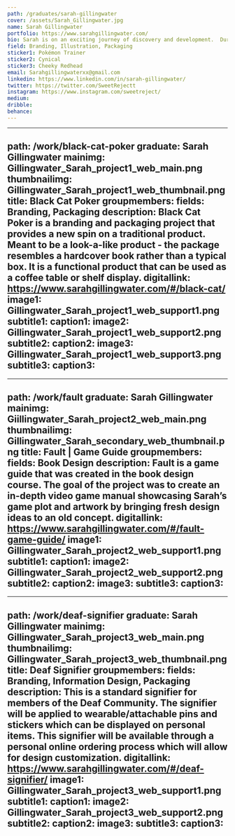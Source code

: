 ```yaml
---
path: /graduates/sarah-gillingwater
cover: /assets/Sarah_Gillingwater.jpg
name: Sarah Gillingwater
portfolio: https://www.sarahgillingwater.com/
bio: Sarah is on an exciting journey of discovery and development.  During the past four years, she has built a strong foundation for her future as a graphic designer.  She has taken an interest in branding and packaging and would like to combine these disciplines with her interest in the video game and cosmetic industry. She can’t wait for her future to begin!
field: Branding, Illustration, Packaging
sticker1: Pokémon Trainer
sticker2: Cynical
sticker3: Cheeky Redhead
email: Sarahgillingwaterxx@gmail.com
linkedin: https://www.linkedin.com/in/sarah-gillingwater/
twitter: https://twitter.com/SweetRejectt
instagram: https://www.instagram.com/sweetreject/
medium:
dribble:
behance:
---
```


---
path: /work/black-cat-poker
graduate: Sarah Gillingwater
mainimg: Gillingwater_Sarah_project1_web_main.png
thumbnailimg: Gillingwater_Sarah_project1_web_thumbnail.png
title: Black Cat Poker
groupmembers:
fields: Branding, Packaging
description: Black Cat Poker is a branding and packaging project that provides a new spin on a traditional product. Meant to be a look-a-like product - the package resembles a hardcover book rather than a typical box. It is a functional product that can be used as a coffee table or shelf display.
digitallink: https://www.sarahgillingwater.com/#/black-cat/
image1: Gillingwater_Sarah_project1_web_support1.png
subtitle1:
caption1:
image2: Gillingwater_Sarah_project1_web_support2.png
subtitle2:
caption2:
image3: Gillingwater_Sarah_project1_web_support3.png
subtitle3:
caption3:
---

---
path: /work/fault
graduate: Sarah Gillingwater
mainimg: Giillingwater_Sarah_project2_web_main.png
thumbnailimg: Gillingwater_Sarah_secondary_web_thumbnail.png
title: Fault | Game Guide
groupmembers:
fields: Book Design
description: Fault is a game guide that was created in the book design course. The goal of the project was to create an in-depth video game manual showcasing Sarah’s game plot and artwork by bringing fresh design ideas to an old concept.
digitallink: https://www.sarahgillingwater.com/#/fault-game-guide/
image1: Gillingwater_Sarah_project2_web_support1.png
subtitle1:
caption1:
image2: Gillingwater_Sarah_project2_web_support2.png
subtitle2:
caption2:
image3:
subtitle3:
caption3:
---

---
path: /work/deaf-signifier
graduate: Sarah Gillingwater
mainimg: Gillingwater_Sarah_project3_web_main.png
thumbnailimg: Gillingwater_Sarah_project3_web_thumbnail.png
title: Deaf Signifier
groupmembers:
fields: Branding, Information Design, Packaging
description: This is a standard signifier for members of the Deaf Community. The signifier will be applied to wearable/attachable pins and stickers which can be displayed on personal items. This signifier will be available through a personal online ordering process which will allow for design customization.
digitallink: https://www.sarahgillingwater.com/#/deaf-signifier/
image1: Gillingwater_Sarah_project3_web_support1.png
subtitle1:
caption1:
image2: Gillingwater_Sarah_project3_web_support2.png
subtitle2:
caption2:
image3:
subtitle3:
caption3:
---
